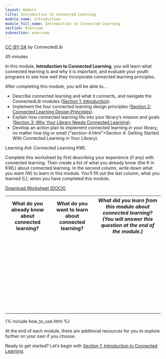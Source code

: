 ```yaml
---
layout: module
title: Introduction to Connected Learning
module_name: introduction
module_full_name: Introduction to Connected Learning
section: Overview
subsection: overview
---
```


<p class="made-by"><a href="https://creativecommons.org/licenses/by-sa/4.0">CC-BY-SA</a> by ConnectedLib</p>

<p class="time">45 minutes</p>


In this module, **Introduction to Connected Learning**, you will learn what connected learning is and why it is important, and evaluate your youth programs to see how well they incorporate connected learning principles.

<div class="objectives">
	<span class="box-title">After completing this module, you will be able to...</span>
<ul>
	<li>Describe connected learning and what it connects, and navigate the ConnectedLib modules (<a href="section-1.html">Section 1: Introduction</a>).</li>
	<li>Implement the four connected learning design principles (<a href="section-2.html">Section 2: Connected Learning Design Principles</a>).</li>
	<li>Explain how connected learning fits into your library’s mission and goals (<a href="section-3.html">Section 3: Why Your Library Needs Connected Learning</a>).</li>
	<li>Develop an action plan to implement connected learning in your library, no matter how big or small ("section-4.html">Section 4: Getting Started With Connected Learning in Your Library</a>).</li>
</ul>
</div>

<div class="reflection"><p class="box-title">Learning Aid: Connected Learning KWL</p>
<p>Complete this worksheet by first describing your experience (if any) with connected learning. Then create a list of what you already know (the K in KWL) about connected learning. In the second column, write down what you want (W) to learn in this module. You’ll fill out the last column, what you learned (L), when you have completed this module.</p>
<p><a href="docs/Intro_KWL.docx">Download Worksheet (DOCX)</a></p>

<table class="worksheet">
	<tr><th>What do you already know about connected learning?</th>
		<th>What do you want to learn about connected learning?</th>
		<th><i>What did you learn from this module about connected learning? (You will answer this question at the end of the module.)</i></th>
	</tr>
	<tr>
		<td style="height:250px;"></td>
		<td></td>
		<td></td>
	</tr>
</table>


</div>

{% include how_to_use.html %} 

At the end of each module, there are additional resources for you to explore further on your own if you choose.

Ready to get started? Let’s begin with [Section 1: Introduction to Connected Learning](section-1.html).
